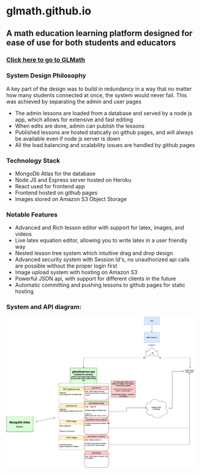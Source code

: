 # glmath.github.io
## A math education learning platform designed for ease of use for both students and educators
### [Click here to go to GLMath](https://glmath.github.io)

### System Design Philosophy
A key part of the design was to build in redundancy in a way that no matter how many students connected at once, the system would never fail. 
This was achieved by separating the admin and user pages
- The admin lessons are loaded from a database and served by a node js app, which allows for extensive and fast editing 
- When edits are done, admin can publish the lessons
- Published lessons are hosted statically on github pages, and will always be available even if node js server is down
- All the load balancing and scalability issues are handled by github pages

### Technology Stack
- MongoDb Atlas for the database
- Node JS and Express server hosted on Heroku 
- React used for frontend app
- Frontend hosted on github pages
- Images stored on Amazon S3 Object Storage

### Notable Features
- Advanced and Rich lesson editor with support for latex, images, and videos
- Live latex equation editor, allowing you to write latex in a user friendly way
- Nested lesson tree system which intuitive drag and drop design
- Advanced security system with Session Id's, no unauthorized api calls are possible without the proper login first
- Image upload system with hosting on Amazon S3
- Powerful JSON api, with support for different clients in the future
- Automatic committing and pushing lessons to github pages for static hosting

### System and API diagram:
![Api Diagram](https://github.com/glmath/glmath.github.io/raw/main/apiChart.png)
